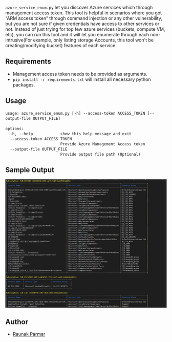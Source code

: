 `azure_service_enum.py` let you discover Azure services which through management access token.
This tool is helpful in scenarios where you got “ARM access token” through command injection or any other vulnerability, but you are not sure if given credentials have access to other services or not. Instead of just trying for top few azure services (buckets, compute VM, etc), you can run this tool and it will let you enumerate through each non-intrusive(For example, only listing storage Accounts, this tool won't be creating/modifying bucket) features of each service.

## Requirements
* Management access token needs to be provided as arguments.
* `pip install -r requirements.txt` will install all necessary python packages.

## Usage

~~~
usage: azure_service_enum.py [-h] --access-token ACCESS_TOKEN [--output-file OUTPUT_FILE]

options:
  -h, --help            show this help message and exit
  --access-token ACCESS_TOKEN
                        Provide Azure Management Access token
  --output-file OUTPUT_FILE
                        Provide output file path (Optional)
~~~

## Sample Output

![](/Sample_Output/azure_service_enum_sample_output.png)

## Author

* [Raunak Parmar](https://www.linkedin.com/in/trouble1raunak/)